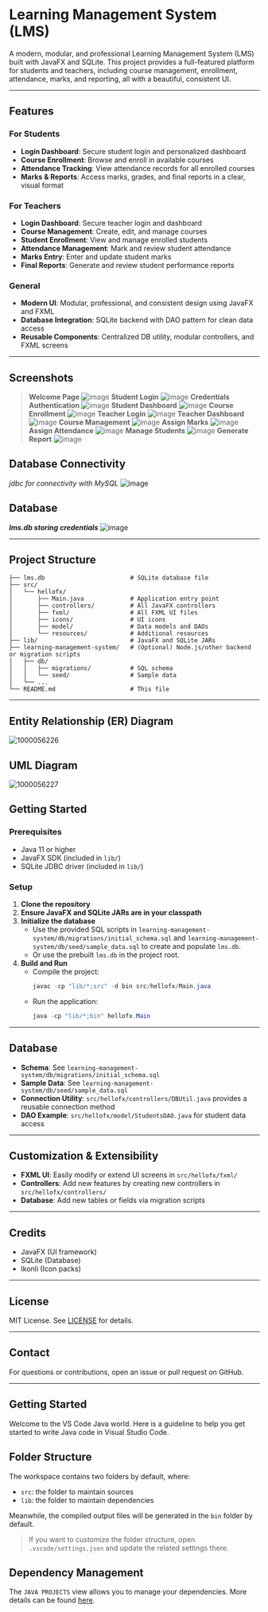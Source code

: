 # Learning Management System (LMS)

A modern, modular, and professional Learning Management System (LMS) built with JavaFX and SQLite. This project provides a full-featured platform for students and teachers, including course management, enrollment, attendance, marks, and reporting, all with a beautiful, consistent UI.

---

## Features

### For Students
- **Login Dashboard**: Secure student login and personalized dashboard
- **Course Enrollment**: Browse and enroll in available courses
- **Attendance Tracking**: View attendance records for all enrolled courses
- **Marks & Reports**: Access marks, grades, and final reports in a clear, visual format

### For Teachers
- **Login Dashboard**: Secure teacher login and dashboard
- **Course Management**: Create, edit, and manage courses
- **Student Enrollment**: View and manage enrolled students
- **Attendance Management**: Mark and review student attendance
- **Marks Entry**: Enter and update student marks
- **Final Reports**: Generate and review student performance reports

### General
- **Modern UI**: Modular, professional, and consistent design using JavaFX and FXML
- **Database Integration**: SQLite backend with DAO pattern for clean data access
- **Reusable Components**: Centralized DB utility, modular controllers, and FXML screens

---

## Screenshots

> **Welcome Page**
![image](https://github.com/user-attachments/assets/29c7334c-bcbb-4a87-bca2-1cc473c37a06)
> **Student Login**
> ![image](https://github.com/user-attachments/assets/2bec90fd-8355-46e8-9217-50f723abae00)
> **Credentials Authentication**
> ![image](https://github.com/user-attachments/assets/a8f4b74c-8e60-4ef8-bce0-ef85e05d0a1a)
> **Student Dashboard**
> ![image](https://github.com/user-attachments/assets/be216237-5e95-4729-9808-d4a5195c7053)
> **Course Enrollment**
> ![image](https://github.com/user-attachments/assets/90026d38-2599-436f-b900-4dc61be52f1b)
> **Teacher Login**
> ![image](https://github.com/user-attachments/assets/562a5722-e656-42eb-b956-61e5b7c6fd02)
> **Teacher Dashboard**
> ![image](https://github.com/user-attachments/assets/33c08b01-f6a1-4b61-b7ac-2f70f3c3555c)
> **Course Management**
> ![image](https://github.com/user-attachments/assets/b9cec1ec-be3a-4b0a-894a-829039e6d5ed)
> **Assign Marks**
> ![image](https://github.com/user-attachments/assets/a07f8ce4-3f22-4859-88ce-ebdece7c82a3)
> **Assign Attendance**
> ![image](https://github.com/user-attachments/assets/60be7480-ddb7-4103-9866-753b76a959ac)
> **Manage Students**
> ![image](https://github.com/user-attachments/assets/940b94ad-3429-4b58-a913-9064c901d1e0)
> **Generate Report**
> ![image](https://github.com/user-attachments/assets/f0278615-947d-41d4-9a4e-16826cbe0762)










## Database Connectivity
*jdbc for connectivity with MySQL*
![image](https://github.com/user-attachments/assets/6951ab7e-7e2a-46c7-9dd5-3d78d4875874)

## Database
***lms.db storing credentials***
![image](https://github.com/user-attachments/assets/ff4c8ccb-67c4-45a4-a266-82c318b26b7b)




---

## Project Structure

```
├── lms.db                        # SQLite database file
├── src/
│   └── hellofx/
│       ├── Main.java             # Application entry point
│       ├── controllers/          # All JavaFX controllers
│       ├── fxml/                 # All FXML UI files
│       ├── icons/                # UI icons
│       ├── model/                # Data models and DAOs
│       └── resources/            # Additional resources
├── lib/                          # JavaFX and SQLite JARs
├── learning-management-system/   # (Optional) Node.js/other backend or migration scripts
│   ├── db/
│   │   ├── migrations/           # SQL schema
│   │   └── seed/                 # Sample data
│   └── ...
└── README.md                     # This file
```

---

## Entity Relationship (ER) Diagram
![1000056226](https://github.com/user-attachments/assets/941d431c-698d-4bc3-bfea-a18a03b72303)

## UML Diagram
![1000056227](https://github.com/user-attachments/assets/dcfb5e0c-ef21-4346-9485-0f1f1c7dd6de)


## Getting Started

### Prerequisites
- Java 11 or higher
- JavaFX SDK (included in `lib/`)
- SQLite JDBC driver (included in `lib/`)

### Setup
1. **Clone the repository**
2. **Ensure JavaFX and SQLite JARs are in your classpath**
3. **Initialize the database**
   - Use the provided SQL scripts in `learning-management-system/db/migrations/initial_schema.sql` and `learning-management-system/db/seed/sample_data.sql` to create and populate `lms.db`.
   - Or use the prebuilt `lms.db` in the project root.
4. **Build and Run**
   - Compile the project:
     ```powershell
     javac -cp "lib/*;src" -d bin src/hellofx/Main.java
     ```
   - Run the application:
     ```powershell
     java -cp "lib/*;bin" hellofx.Main
     ```

---

## Database
- **Schema**: See `learning-management-system/db/migrations/initial_schema.sql`
- **Sample Data**: See `learning-management-system/db/seed/sample_data.sql`
- **Connection Utility**: `src/hellofx/controllers/DBUtil.java` provides a reusable connection method
- **DAO Example**: `src/hellofx/model/StudentsDAO.java` for student data access

---

## Customization & Extensibility
- **FXML UI**: Easily modify or extend UI screens in `src/hellofx/fxml/`
- **Controllers**: Add new features by creating new controllers in `src/hellofx/controllers/`
- **Database**: Add new tables or fields via migration scripts

---

## Credits
- JavaFX (UI framework)
- SQLite (Database)
- Ikonli (Icon packs)

---

## License
MIT License. See [LICENSE](LICENSE) for details.

---

## Contact
For questions or contributions, open an issue or pull request on GitHub.

---

## Getting Started

Welcome to the VS Code Java world. Here is a guideline to help you get started to write Java code in Visual Studio Code.

## Folder Structure

The workspace contains two folders by default, where:

- `src`: the folder to maintain sources
- `lib`: the folder to maintain dependencies

Meanwhile, the compiled output files will be generated in the `bin` folder by default.

> If you want to customize the folder structure, open `.vscode/settings.json` and update the related settings there.

## Dependency Management

The `JAVA PROJECTS` view allows you to manage your dependencies. More details can be found [here](https://github.com/microsoft/vscode-java-dependency#manage-dependencies).
